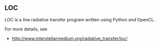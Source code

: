 
## LOC

LOC is a line radiative transfer program written using  Python and OpenCL. 

For more details, see 
* http://www.interstellarmedium.org/radiative_transfer/loc/

